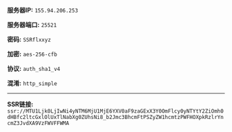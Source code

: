 **服务器IP:** `155.94.206.253`

**服务器端口:** `25521`

**密码:** `SSRflxxyz`

**加密:** `aes-256-cfb`

**协议:** `auth_sha1_v4`

**混淆:** `http_simple`

- - - -

**SSR链接:** `ssr://MTU1Ljk0LjIwNi4yNTM6MjU1MjE6YXV0aF9zaGExX3Y0OmFlcy0yNTYtY2ZiOmh0dHBfc2ltcGxlOlUxTlNabXg0ZUhsNi8_b2Jmc3BhcmFtPSZyZW1hcmtzPWFHOXpkRzlrYncmZ3JvdXA9VzFWVFFWMA`